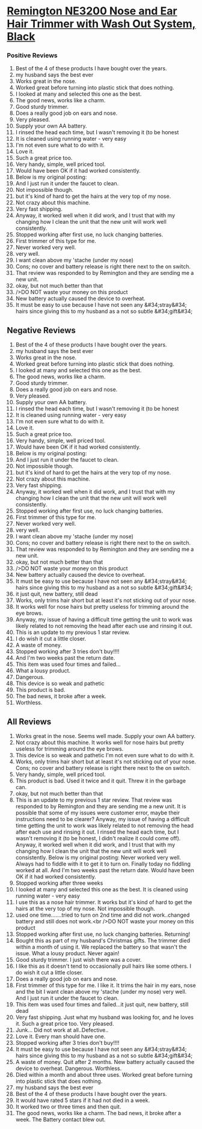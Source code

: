 # [Remington NE3200 Nose and Ear Hair Trimmer with Wash Out System, Black](https://products.checkmycream.com/products/Remington-NE3200-Nose-and-Ear-Hair-Trimmer-with-Wash-Out-System-Black.html)

### Positive Reviews

<ol>
      <li>Best of the 4 of these products I have bought over the years.</li>
      <li>my husband says the best ever</li>
      <li>Works great in the nose.</li>
      <li>Worked great before turning into plastic stick that does nothing.</li>
      <li>I looked at many and selected this one as the best.  </li>
      <li>The good news, works like a charm.</li>
      <li>Good sturdy trimmer.</li>
      <li>Does a really good job on ears and nose.</li>
      <li>Very pleased.</li>
      <li>Supply your own AA battery.</li>
      <li>I rinsed the head each time, but I wasn&#x27;t removing it (to be honest</li>
      <li>It is cleaned using running water - very easy</li>
      <li>I&#x27;m not even sure what to do with it.</li>
      <li>Love it.  </li>
      <li>Such a great price too.</li>
      <li>Very handy, simple, well priced tool.</li>
      <li>Would have been OK if it had worked consistently.</li>
      <li>Below is my original posting:    </li>
      <li>And I just run it under the faucet to clean.</li>
      <li>Not impossible though.</li>
      <li>but it&#x27;s kind of hard to get the hairs at the very top of my nose.</li>
      <li>Not crazy about this machine.</li>
      <li>Very fast shipping.  </li>
      <li>Anyway, it worked well when it did work, and I trust that with my changing how I clean the unit that the new unit will work well consistently.    </li>
      <li>Stopped working after first use, no luck changing batteries.</li>
      <li>First trimmer of this type for me.</li>
      <li>Never worked very well.</li>
      <li>very well.</li>
      <li>I want clean above my &#x27;stache (under my nose)</li>
      <li>Cons; no cover and battery release is right there next to the on switch.</li>
      <li>That review was responded to by Remington and they are sending me a new unit.</li>
      <li>okay, but not much better than that</li>
      <li>/&gt;DO NOT waste your money on this product</li>
      <li>New battery actually caused the device to overheat.</li>
      <li>It must be easy to use because I have not seen any &amp;#34;stray&amp;#34; hairs since giving this to my husband as a not so subtle &amp;#34;gift&amp;#34;</li>
</ol>


<h2>Negative Reviews</h2>
<ol>
<li> Best of the 4 of these products I have bought over the years.</li>
<li> my husband says the best ever</li>
<li> Works great in the nose.</li>
<li> Worked great before turning into plastic stick that does nothing.</li>
<li> I looked at many and selected this one as the best.  </li>
<li> The good news, works like a charm.</li>
<li> Good sturdy trimmer.</li>
<li> Does a really good job on ears and nose.</li>
<li> Very pleased.</li>
<li> Supply your own AA battery.</li>
<li> I rinsed the head each time, but I wasn&#x27;t removing it (to be honest</li>
<li> It is cleaned using running water - very easy</li>
<li> I&#x27;m not even sure what to do with it.</li>
<li> Love it.  </li>
<li> Such a great price too.</li>
<li> Very handy, simple, well priced tool.</li>
<li> Would have been OK if it had worked consistently.</li>
<li> Below is my original posting:    </li>
<li> And I just run it under the faucet to clean.</li>
<li> Not impossible though.</li>
<li> but it&#x27;s kind of hard to get the hairs at the very top of my nose.</li>
<li> Not crazy about this machine.</li>
<li> Very fast shipping.  </li>
<li> Anyway, it worked well when it did work, and I trust that with my changing how I clean the unit that the new unit will work well consistently.    </li>
<li> Stopped working after first use, no luck changing batteries.</li>
<li> First trimmer of this type for me.</li>
<li> Never worked very well.</li>
<li> very well.</li>
<li> I want clean above my &#x27;stache (under my nose)</li>
<li> Cons; no cover and battery release is right there next to the on switch.</li>
<li> That review was responded to by Remington and they are sending me a new unit.</li>
<li> okay, but not much better than that</li>
<li> /&gt;DO NOT waste your money on this product</li>
<li> New battery actually caused the device to overheat.</li>
<li> It must be easy to use because I have not seen any &amp;#34;stray&amp;#34; hairs since giving this to my husband as a not so subtle &amp;#34;gift&amp;#34;</li>
<li> it just quit, new battery, still dead</li>
<li> Works, only trims hair short but at least it&#x27;s not sticking out of your nose.</li>
<li> It works well for nose hairs but pretty useless for trimming around the eye brows.</li>
<li> Anyway, my issue of having a difficult time getting the unit to work was likely related to not removing the head after each use and rinsing it out.</li>
<li> This is an update to my previous 1 star review.</li>
<li> I do wish it cut a little closer.</li>
<li> A waste of money.</li>
<li> Stopped working after 3 tries don&#x27;t buy!!!!</li>
<li> And I&#x27;m two weeks past the return date.</li>
<li> This item was used four times and failed...</li>
<li> What a lousy product.</li>
<li> Dangerous.</li>
<li> This device is so weak and pathetic</li>
<li> This product is bad.</li>
<li> The bad news, it broke after a week.</li>
<li> Worthless.</li>
</ol>

<h2>All Reviews</h2>

<ol>
    <li> Works great in the nose. Seems well made. Supply your own AA battery.</li>
    <li> Not crazy about this machine. It works well for nose hairs but pretty useless for trimming around the eye brows.</li>
    <li> This device is so weak and pathetic I&#x27;m not even sure what to do with it.</li>
    <li> Works, only trims hair short but at least it&#x27;s not sticking out of your nose. Cons; no cover and battery release is right there next to the on switch.</li>
    <li> Very handy, simple, well priced tool.</li>
    <li> This product is bad. Used it twice and it quit. Threw it in the garbage can.</li>
    <li> okay, but not much better than that</li>
    <li> This is an update to my previous 1 star review. That review was responded to by Remington and they are sending me a new unit. It is possible that some of my issues were customer error, maybe their instructions need to be clearer? Anyway, my issue of having a difficult time getting the unit to work was likely related to not removing the head after each use and rinsing it out. I rinsed the head each time, but I wasn&#x27;t removing it (to be honest, I didn&#x27;t realize it could come off). Anyway, it worked well when it did work, and I trust that with my changing how I clean the unit that the new unit will work well consistently.    Below is my original posting:    Never worked very well. Always had to fiddle with it to get it to turn on. Finally today no fiddling worked at all. And I&#x27;m two weeks past the return date. Would have been OK if it had worked consistently.</li>
    <li> Stopped working after three weeks</li>
    <li> I looked at many and selected this one as the best.  It is cleaned using running water - very easy</li>
    <li> I use this as a nose hair trimmer. It works but it&#x27;s kind of hard to get the hairs at the very top of my nose. Not impossible though.</li>
    <li> used one time.......tried to turn on 2nd time and did not work..changed battery and still does not work.&lt;br /&gt;DO NOT waste your money on this product</li>
    <li> Stopped working after first use, no luck changing batteries. Returning!</li>
    <li> Bought this as part of my husband&#x27;s Christmas gifts. The trimmer died within a month of using it. We replaced the battery so that wasn&#x27;t the issue. What a lousy product. Never again!</li>
    <li> Good sturdy trimmer. I just wish there was a cover.</li>
    <li> I like this as it doesn&#x27;t tend to occasionally pull hairs like some others.  I do wish it cut a little closer.</li>
    <li> Does a really good job on ears and nose.</li>
    <li> First trimmer of this type for me. I like it. It trims the hair in my ears, nose and the bit I want clean above my &#x27;stache (under my nose) very well. And I just run it under the faucet to clean.</li>
    <li> This item was used four times and failed...it just quit, new battery, still dead</li>
    <li> Very fast shipping.  Just what my husband was looking for, and he loves it. Such a great price too. Very pleased.</li>
    <li> Junk... Did not work at all..Defective..</li>
    <li> Love it.  Every man should have one.</li>
    <li> Stopped working after 3 tries don&#x27;t buy!!!!</li>
    <li> It must be easy to use because I have not seen any &amp;#34;stray&amp;#34; hairs since giving this to my husband as a not so subtle &amp;#34;gift&amp;#34;</li>
    <li> A waste of money. Quit after 2 months. New battery actually caused the device to overheat. Dangerous. Worthless.</li>
    <li> Died within a month and about three uses.  Worked great before turning into plastic stick that does nothing.</li>
    <li> my husband says the best ever</li>
    <li> Best of the 4 of these products I have bought over the years.</li>
    <li> It would have rated 5 stars if it had not died in a week.</li>
    <li> It worked two or three times and then quit.</li>
    <li> The good news, works like a charm. The bad news, it broke after a week. The Battery contact blew out.</li>
</ol>




